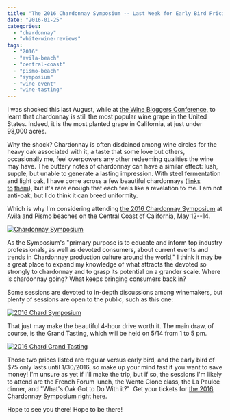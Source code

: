 ```yaml
---
title: "The 2016 Chardonnay Symposium -- Last Week for Early Bird Pricing!"
date: "2016-01-25"
categories: 
  - "chardonnay"
  - "white-wine-reviews"
tags: 
  - "2016"
  - "avila-beach"
  - "central-coast"
  - "pismo-beach"
  - "symposium"
  - "wine-event"
  - "wine-tasting"
---
```


I was shocked this last August, while at [the Wine Bloggers Conference,](http://thegourmez.com/category/beer-wine-sake-review/wine-bloggers-conference-2015/) to learn that chardonnay is still the most popular wine grape in the United States. Indeed, it is the most planted grape in California, at just under 98,000 acres.

Why the shock? Chardonnay is often disdained among wine circles for the heavy oak associated with it, a taste that some love but others, occasionally me, feel overpowers any other redeeming qualities the wine may have. The buttery notes of chardonnay can have a similar effect: lush, supple, but unable to generate a lasting impression. With steel fermentation and light oak, I have come across a few beautiful chardonnays ([links](http://thegourmez.com/tag/chalone-vineyard-2004-chardonnay/) [to](http://thegourmez.com/2014/07/18/wbc-14-best-wines/) [them](http://thegourmez.com/2009/04/19/wine-review-two-vines-chardonnay-2005/)), but it's rare enough that each feels like a revelation to me. I am not anti-oak, but I do think it can breed uniformity.

Which is why I'm considering attending [the 2016 Chardonnay Symposium](http://thechardonnaysymposium.com/) at Avila and Pismo beaches on the Central Coast of California, May 12--14.

[![Chardonnay Symposium](http://s3.amazonaws.com/thegourmez-wpmedia/2016/01/Chardonnay-Symposium.png)](http://s3.amazonaws.com/thegourmez-wpmedia/2016/01/Chardonnay-Symposium.png)

As the Symposium's "primary purpose is to educate and inform top industry professionals, as well as devoted consumers, about current events and trends in Chardonnay production culture around the world," I think it may be a great place to expand my knowledge of what attracts the devoted so strongly to chardonnay and to grasp its potential on a grander scale. Where is chardonnay going? What keeps bringing consumers back in?

Some sessions are devoted to in-depth discussions among winemakers, but plenty of sessions are open to the public, such as this one:

[![2016 Chard Symposium](http://s3.amazonaws.com/thegourmez-wpmedia/2016/01/2016-Chard-Symposium-1024x542.jpg)](http://s3.amazonaws.com/thegourmez-wpmedia/2016/01/2016-Chard-Symposium.jpg)

That just may make the beautiful 4-hour drive worth it. The main draw, of course, is the Grand Tasting, which will be held on 5/14 from 1 to 5 pm.

[![2016 Chard Grand Tasting](http://s3.amazonaws.com/thegourmez-wpmedia/2016/01/2016-Chard-Grand-Tasting-1024x698.jpg)](http://s3.amazonaws.com/thegourmez-wpmedia/2016/01/2016-Chard-Grand-Tasting.jpg)

Those two prices listed are regular versus early bird, and the early bird of $75 only lasts until 1/30/2016, so make up your mind fast if you want to save money! I'm unsure as yet if I'll make the trip, but if so, the sessions I'm likely to attend are the French Forum lunch, the Wente Clone class, the La Paulee dinner, and "What's Oak Got to Do With it?"  Get your tickets for [the 2016 Chardonnay Symposium right here](https://www.eventbrite.com/e/2016-international-chardonnay-symposium-tickets-19518700960).

Hope to see you there! Hope to be there!
